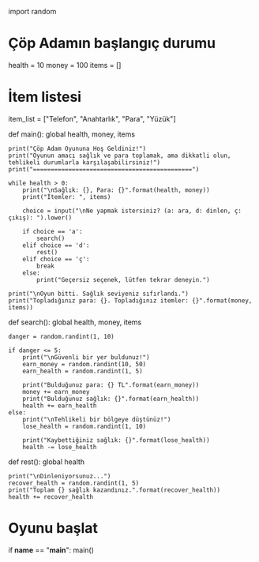 import random

# Çöp Adamın başlangıç durumu
health = 10
money = 100
items = []

# İtem listesi
item_list = ["Telefon", "Anahtarlık", "Para", "Yüzük"]

def main():
    global health, money, items
    
    print("Çöp Adam Oyununa Hoş Geldiniz!")
    print("Oyunun amacı sağlık ve para toplamak, ama dikkatli olun, tehlikeli durumlarla karşılaşabilirsiniz!")
    print("=============================================")
    
    while health > 0:
        print("\nSağlık: {}, Para: {}".format(health, money))
        print("İtemler: ", items)
        
        choice = input("\nNe yapmak istersiniz? (a: ara, d: dinlen, ç: çıkış): ").lower()
        
        if choice == 'a':
            search()
        elif choice == 'd':
            rest()
        elif choice == 'ç':
            break
        else:
            print("Geçersiz seçenek, lütfen tekrar deneyin.")
    
    print("\nOyun bitti. Sağlık seviyeniz sıfırlandı.")
    print("Topladığınız para: {}. Topladığınız itemler: {}".format(money, items))

def search():
    global health, money, items
    
    danger = random.randint(1, 10)
    
    if danger <= 5:
        print("\nGüvenli bir yer buldunuz!")
        earn_money = random.randint(10, 50)
        earn_health = random.randint(1, 5)
        
        print("Bulduğunuz para: {} TL".format(earn_money))
        money += earn_money
        print("Bulduğunuz sağlık: {}".format(earn_health))
        health += earn_health
    else:
        print("\nTehlikeli bir bölgeye düştünüz!")
        lose_health = random.randint(1, 10)
        
        print("Kaybettiğiniz sağlık: {}".format(lose_health))
        health -= lose_health

def rest():
    global health
    
    print("\nDinleniyorsunuz...")
    recover_health = random.randint(1, 5)
    print("Toplam {} sağlık kazandınız.".format(recover_health))
    health += recover_health

# Oyunu başlat
if __name__ == "__main__":
    main()
